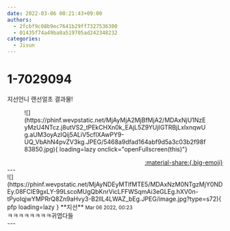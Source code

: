 ```yaml
---
date: 2022-03-06 00:21:43+09:00
authors:
  - 2fcbf9c08b9ec7641b29ff7327536300
  - 01435f74a49ba8a519705ad242348232
categories:
  - Jisun
---
```


# 1-7029094

<div class="post-container" markdown="1">
<div class="content-container md-sidebar__scrollwrap" markdown="1">

지선언니 랜선얼초 결과물!
<figure markdown="1">
![](https://phinf.wevpstatic.net/MjAyMjA2MjBfMjA2/MDAxNjU1NzEyMzU4NTcz.j8utVS2_tPEkCHXn0k_EAjL5Z9YUjIGTRBjLxIxnqwUg.aUM3oyAzIQij5ALiV5cfIXAwPY9-UQ_VbAhN4pvZV3kg.JPEG/5468a9dfad164abf9d5a3c03b2f98f83850.jpg){ loading=lazy onclick="openFullscreen(this)"}
</figure>


</div>
</div>

<div style="text-align: right;" markdown="1">
<a href="https://weverse.io/fromis9/fanpost/1-7029094" style="text-align: right;">:material-share:{.big-emoji}</a>
</div>
---

<div class="comments-container md-sidebar__scrollwrap" markdown="1">
<div class="comment" markdown="1">
<div class='id-container' markdown="1">
![](https://phinf.wevpstatic.net/MjAyNDEyMTlfMTE5/MDAxNzM0NTgzMjY0NDEy.08FClE9gxLY-99LscoMUgQbKnrVicLFFWSqmAi3eGLEg.hXV0n-tPyoIqjwYMPRrQ8Zn9aHvy3-B2llL4LWAZ_bEg.JPEG/image.jpg?type=s72){ pfp loading=lazy }
**<span class="artist">지선</span>** <small>Mar 06 2022, 00:23</small><br>
</div>
<div class='comment-body' markdown="1">
ㅋㅋㅋㅋㅋㅋㅋㅋ귀엽다들
</div>
</div>
</div>
---
